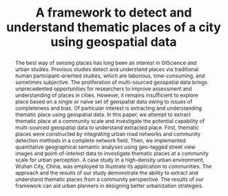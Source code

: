 ---
pages: "103012"
keywords: ['Urban perception', ' Community detection', ' Geospatial data', ' Thematic place']
authors: ['Hu, Sheng ', ' Xu, Yongyang ', ' Wu, Liang ', ' Wu, Xincai ', ' Wang, Run ', ' Zhang, Ziwei ', ' Lu, Rujuan ', ' Mao, Wei']
publication: "Cities"
abstract: "The best way of sensing places has long been an interest in GIScience and urban studies. Previous studies detect and understand places via traditional human participant-oriented studies, which are laborious, time-consuming, and sometimes subjective. The proliferation of multi-sourced geospatial data brings unprecedented opportunities for researchers to improve assessment and understanding of places in cities. However, it remains insufficient to explore place based on a single or naïve set of geospatial data owing to issues of completeness and bias. Of particular interest is extracting and understanding thematic place using geospatial data. In this paper, we attempt to extract thematic place at a community scale and investigate the potential capability of multi-sourced geospatial data to understand extracted place. First, thematic places were constructed by integrating urban road networks and community detection methods in a complete network field. Then, we implemented quantitative geographical semantic analyses using geo-tagged street view images and point-of-interest data to investigate thematic places at a community scale for urban perception. A case study in a high-density urban environment, Wuhan City, China, was employed to illustrate its application to communities. The approach and the results of our study demonstrate the ability to extract and understand thematic places from a community perspective. The results of our framework can aid urban planners in designing better urbanization strategies."
doi: "10.1016/j.cities.2020.103012"
links:
 - name: url
   link: http://www.sciencedirect.com/science/article/pii/S0264275120313603)
issn: "0264-2751"
copyright: "All rights reserved"
volume: "109"
title: "A framework to detect and understand thematic places of a city using geospatial data"
ENTRYTYPE: "article"
enableToc: False
enableWhoami: True
pinned: True
publishDate: "2021-02-01"
---